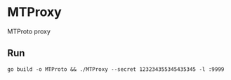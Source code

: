 # MTProxy
MTProto proxy

## Run

    go build -o MTProto && ./MTProxy --secret 123234355345435345 -l :9999
  
